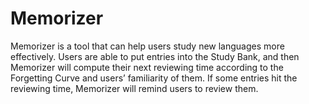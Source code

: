 Memorizer
=========

Memorizer is a tool that can help users study new languages more effectively. Users are able to put   entries into the Study Bank, and then Memorizer will compute their next reviewing time according to the   Forgetting Curve and users’ familiarity of them. If some entries hit the reviewing time, Memorizer will   remind users to review them.
